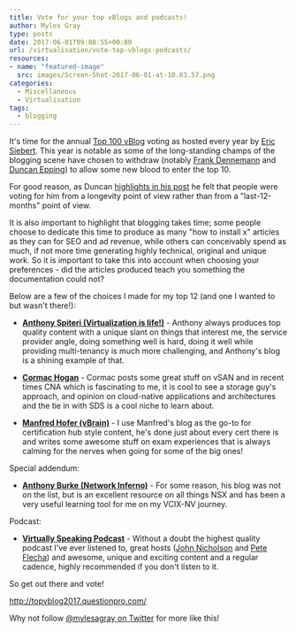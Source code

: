 ```yaml
---
title: Vote for your top vBlogs and podcasts!
author: Myles Gray
type: posts
date: 2017-06-01T09:08:55+00:00
url: /virtualisation/vote-top-vblogs-podcasts/
resources:
- name: "featured-image"
  src: images/Screen-Shot-2017-06-01-at-10.03.57.png
categories:
  - Miscellaneous
  - Virtualisation
tags:
  - blogging
---
```


It's time for the annual [Top 100 vBlog][1] voting as hosted every year by [Eric Siebert][2]. This year is notable as some of the long-standing champs of the blogging scene have chosen to withdraw (notably [Frank Dennemann][3] and [Duncan Epping][4]) to allow some new blood to enter the top 10.

For good reason, as Duncan [highlights in his post][5] he felt that people were voting for him from a longevity point of view rather than from a "last-12-months" point of view.

It is also important to highlight that blogging takes time; some people choose to dedicate this time to produce as many "how to install x" articles as they can for SEO and ad revenue, while others can conceivably spend as much, if not more time generating highly technical, original and unique work. So it is important to take this into account when choosing your preferences - did the articles produced teach you something the documentation could not?

Below are a few of the choices I made for my top 12 (and one I wanted to but wasn't there!):

  * **[Anthony Spiteri (Virtualization is life!)][6]** - Anthony always produces top quality content with a unique slant on things that interest me, the service provider angle, doing something well is hard, doing it well while providing multi-tenancy is much more challenging, and Anthony's blog is a shining example of that.

  * **[Cormac Hogan][7]** - Cormac posts some great stuff on vSAN and in recent times CNA which is fascinating to me, it is cool to see a storage guy's approach, and opinion on cloud-native applications and architectures and the tie in with SDS is a cool niche to learn about.

  * **[Manfred Hofer (vBrain)][8]** - I use Manfred's blog as the go-to for certification hub style content, he's done just about every cert there is and writes some awesome stuff on exam experiences that is always calming for the nerves when going for some of the big ones!

Special addendum:

  * **[Anthony Burke (Network Inferno)][9]** - For some reason, his blog was not on the list, but is an excellent resource on all things NSX and has been a very useful learning tool for me on my VCIX-NV journey.

Podcast:

  * **[Virtually Speaking Podcast][10]** - Without a doubt the highest quality podcast I've ever listened to, great hosts ([John Nicholson][11] and [Pete Flecha][12]) and awesome, unique and exciting content and a regular cadence, highly recommended if you don't listen to it.

So get out there and vote!

<http://topvblog2017.questionpro.com/>

Why not follow [@mylesagray on Twitter][13] for more like this!

 [1]: http://vsphere-land.com/news/voting-now-open-for-top-vblog-2017.html
 [2]: https://twitter.com/ericsiebert
 [3]: https://twitter.com/FrankDenneman
 [4]: https://twitter.com/duncanyb
 [5]: http://www.yellow-bricks.com/2017/06/01/vote-fav-bloggers-podcast-etc/
 [6]: https://anthonyspiteri.net/
 [7]: http://cormachogan.com/
 [8]: http://www.vbrain.info/
 [9]: http://networkinferno.net/
 [10]: https://soundcloud.com/virtuallyspeakingpodcast
 [11]: https://twitter.com/lost_signal
 [12]: https://twitter.com/vPedroArrow
 [13]: https://twitter.com/mylesagray